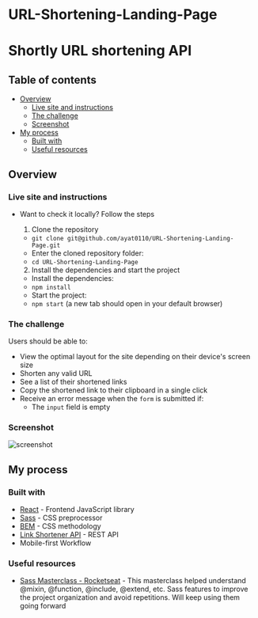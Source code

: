 # URL-Shortening-Landing-Page
# Shortly URL shortening API

## Table of contents

- [Overview](#overview)
  - [Live site and instructions](#live-site-and-instructions)
  - [The challenge](#the-challenge)
  - [Screenshot](#screenshot)
- [My process](#my-process)
  - [Built with](#built-with)
  - [Useful resources](#useful-resources)
 

## Overview

### Live site and instructions

- Want to check it locally? Follow the steps
  1. Clone the repository
    * `git clone git@github.com/ayat0110/URL-Shortening-Landing-Page.git`
    * Enter the cloned repository folder:
     * `cd URL-Shortening-Landing-Page`

  2. Install the dependencies and start the project
    * Install the dependencies:
     * `npm install`
    * Start the project:
     * `npm start` (a new tab should open in your default browser)

### The challenge

Users should be able to:

- View the optimal layout for the site depending on their device's screen size
- Shorten any valid URL
- See a list of their shortened links
- Copy the shortened link to their clipboard in a single click
- Receive an error message when the `form` is submitted if:
  - The `input` field is empty

### Screenshot
![screenshot](https://user-images.githubusercontent.com/76471156/154994745-4ef5cc8e-9cf0-4f5c-88d5-030a0e448fd8.png)


## My process

### Built with

- [React](https://reactjs.org/) - Frontend JavaScript library
- [Sass](https://sass-lang.com/) - CSS preprocessor
- [BEM](http://getbem.com/introduction/) - CSS methodology
- [Link Shortener API](https://shrtco.de/) - REST API
- Mobile-first Workflow

### Useful resources

- [Sass Masterclass - Rocketseat](https://www.youtube.com/watch?v=BaI8dHUthLA) - This masterclass helped understand @mixin, @function, @include, @extend, etc. Sass features to improve the project organization and avoid repetitions. Will keep using them going forward

